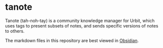 # tanote

Tanote (tah-noh-tay) is a community knowledge manager for Urbit, which uses tags to present subsets of notes, and sends specific versions of notes to others.

The markdown files in this repository are best viewed in [Obsidian](https://obsidian.md/).

